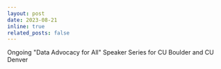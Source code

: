 ```yaml
---
layout: post
date: 2023-08-21
inline: true
related_posts: false
---
```


Ongoing "Data Advocacy for All" Speaker Series for CU Boulder and CU Denver
